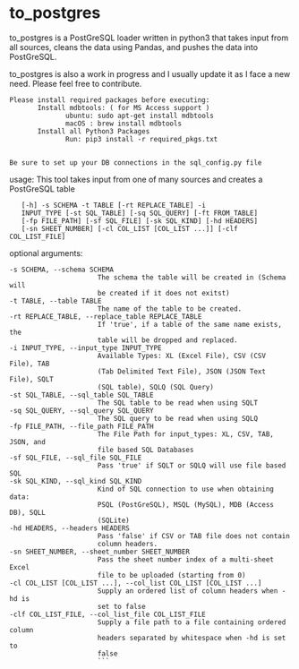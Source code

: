 # to_postgres
to_postgres is a PostGreSQL loader written in python3 that takes input from all sources, cleans the data using Pandas, and pushes the data into PostGreSQL.

to_postgres is also a work in progress and I usually update it as I face a new need. Please feel free to contribute.


```
Please install required packages before executing:
       Install mdbtools: ( for MS Access support )
              ubuntu: sudo apt-get install mdbtools
              macOS : brew install mdbtools
       Install all Python3 Packages
              Run: pip3 install -r required_pkgs.txt
              
       
Be sure to set up your DB connections in the sql_config.py file
```


usage: This tool takes input from one of many sources and creates a PostGreSQL table

       [-h] -s SCHEMA -t TABLE [-rt REPLACE_TABLE] -i
       INPUT_TYPE [-st SQL_TABLE] [-sq SQL_QUERY] [-ft FROM_TABLE]
       [-fp FILE_PATH] [-sf SQL_FILE] [-sk SQL_KIND] [-hd HEADERS]
       [-sn SHEET_NUMBER] [-cl COL_LIST [COL_LIST ...]] [-clf COL_LIST_FILE]

optional arguments:
  ```-h, --help            show this help message and exit 
  -s SCHEMA, --schema SCHEMA
                        The schema the table will be created in (Schema will
                        be created if it does not exitst)
  -t TABLE, --table TABLE
                        The name of the table to be created.
  -rt REPLACE_TABLE, --replace_table REPLACE_TABLE
                        If 'true', if a table of the same name exists, the
                        table will be dropped and replaced.
  -i INPUT_TYPE, --input_type INPUT_TYPE
                        Available Types: XL (Excel File), CSV (CSV File), TAB
                        (Tab Delimited Text File), JSON (JSON Text File), SQLT
                        (SQL table), SQLQ (SQL Query)
  -st SQL_TABLE, --sql_table SQL_TABLE
                        The SQL table to be read when using SQLT
  -sq SQL_QUERY, --sql_query SQL_QUERY
                        The SQL query to be read when using SQLQ
  -fp FILE_PATH, --file_path FILE_PATH
                        The File Path for input_types: XL, CSV, TAB, JSON, and
                        file based SQL Databases
  -sf SQL_FILE, --sql_file SQL_FILE
                        Pass 'true' if SQLT or SQLQ will use file based SQL
  -sk SQL_KIND, --sql_kind SQL_KIND
                        Kind of SQL connection to use when obtaining data:
                        PSQL (PostGreSQL), MSQL (MySQL), MDB (Access DB), SQLL
                        (SQLite)
  -hd HEADERS, --headers HEADERS
                        Pass 'false' if CSV or TAB file does not contain
                        column headers.
  -sn SHEET_NUMBER, --sheet_number SHEET_NUMBER
                        Pass the sheet number index of a multi-sheet Excel
                        file to be uploaded (starting from 0)
  -cl COL_LIST [COL_LIST ...], --col_list COL_LIST [COL_LIST ...]
                        Supply an ordered list of column headers when -hd is
                        set to false
  -clf COL_LIST_FILE, --col_list_file COL_LIST_FILE
                        Supply a file path to a file containing ordered column
                        headers separated by whitespace when -hd is set to
                        false
                        ```
